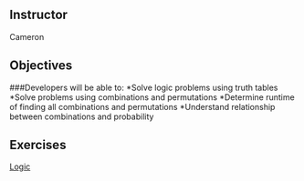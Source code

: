 ## Instructor 
Cameron

## Objectives
###Developers will be able to:
*Solve logic problems using truth tables
*Solve problems using combinations and permutations
*Determine runtime of finding all combinations and permutations
*Understand relationship between combinations and probability



## Exercises
[Logic](https://github.com/accesscode-2-2/unit-4/blob/master/exercises/logic.md)

